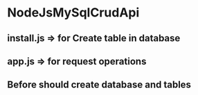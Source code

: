 # NodeJsMySqlCrudApi
## install.js => for Create table in database
## app.js => for request operations
## Before should create database and tables
